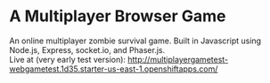 # A Multiplayer Browser Game
An online multiplayer zombie survival game. Built in Javascript using Node.js, Express, socket.io, and Phaser.js.    
Live at (very early test version):
http://multiplayergametest-webgametest.1d35.starter-us-east-1.openshiftapps.com/
